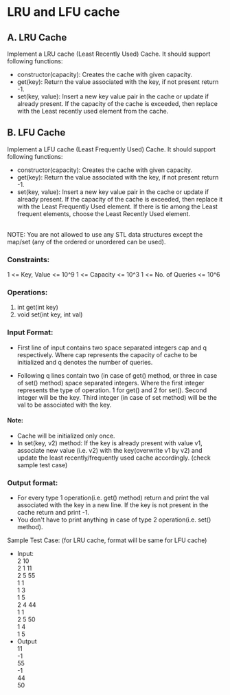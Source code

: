# LRU and LFU cache
## A. LRU Cache
Implement a LRU cache (Least Recently Used) Cache. It should support following functions:
<br/>

- constructor(capacity): Creates the cache with given capacity.<br/>
- get(key): Return the value associated with the key, if not present return -1.<br/>
- set(key, value): Insert a new key value pair in the cache or update if
already present. If the capacity of the cache is exceeded, then replace with the Least recently used element from the cache.<br/>

## B. LFU Cache
Implement a LFU cache (Least Frequently Used) Cache. It should support following functions:<br/>

- constructor(capacity): Creates the cache with given capacity.<br/>
- get(key): Return the value associated with the key, if not present return -1.<br/>
- set(key, value): Insert a new key value pair in the cache or update if
already present. If the capacity of the cache is exceeded, then replace it with the Least Frequently Used element. If there is tie among the Least frequent elements, choose the Least Recently Used element.

<br/>
NOTE:
You are not allowed to use any STL data structures except the map/set (any of the ordered or unordered can be used).<br/>

### Constraints:
1 <= Key, Value <= 10^9
1 <= Capacity <= 10^3
1 <= No. of Queries <= 10^6
### Operations:
1. int get(int key)
2. void set(int key, int val)

### Input Format:
- First line of input contains two space separated integers cap and q respectively. Where cap represents the capacity of cache to be initialized and q denotes the number of queries.
  
- Following q lines contain two (in case of get() method, or three in case of set() method) space separated integers. Where the first integer represents the type of operation. 1 for get() and 2 for set(). Second integer will be the key. Third integer (in case of set method) will be the val to be associated with the key.<br/>
#### Note:
- Cache will be initialized only once.<br/>
- In set(key, v2) method: If the key is already present with value v1, associate new value (i.e. v2) with the key(overwrite v1 by v2) and update the least recently/frequently used cache accordingly. (check sample test case)<br/>

### Output format:
- For every type 1 operation(i.e. get() method) return and print the val associated with the key in a new line. If the key is not present in the cache return and print -1.
- You don't have to print anything in case of type 2 operation(i.e. set() method).

Sample Test Case: (for LRU cache, format will be same for LFU cache)
<br/>
- Input:<br/>
2 10<br/>
2 1 11<br/> 
2 5 55 <br/>
1 1<br/>
1 3<br/> 
1 5<br/>
2 4 44<br/>
1 1<br/>
2 5 50<br/>
1 4<br/>
1 5<br/>
- Output<br/> 
11<br/>
-1<br/>
55<br/>
-1<br/>
44<br/>
50<br/>